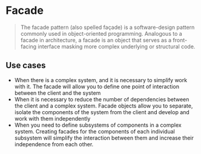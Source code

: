 ﻿# Facade

> The facade pattern (also spelled façade) is a software-design pattern commonly used in object-oriented programming. Analogous to a facade in architecture, a facade is an object that serves as a front-facing interface masking more complex underlying or structural code.

## Use cases

* When there is a complex system, and it is necessary to simplify work with it. The facade will allow you to define one point of interaction between the client and the system
* When it is necessary to reduce the number of dependencies between the client and a complex system. Facade objects allow you to separate, isolate the components of the system from the client and develop and work with them independently
* When you need to define subsystems of components in a complex system. Creating facades for the components of each individual subsystem will simplify the interaction between them and increase their independence from each other.
